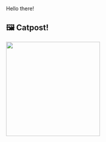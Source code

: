Hello there!



## 🖼️ Catpost!

<sub>
    <img src="https://cdn2.thecatapi.com/images/4li.gif" height="256">
</sub>

